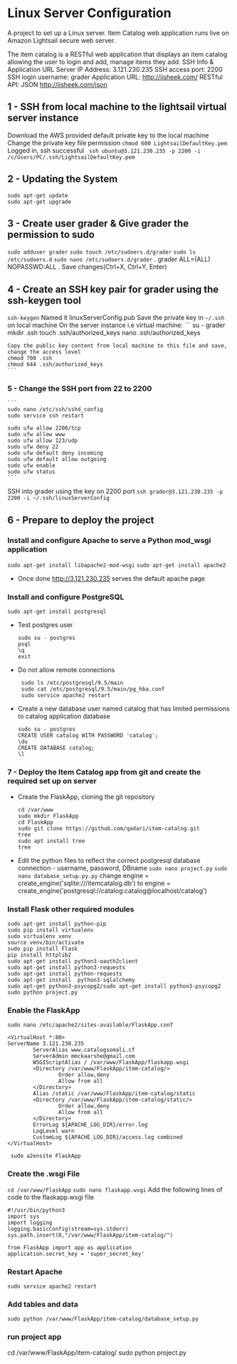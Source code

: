 # Linux Server Configuration
A project to set up a Linux server. Item Catalog web application runs live on Amazon Lightsail secure web server.

The item catalog is a RESTful web application that displays an item catalog allowing the user to login and add, manage items they add. 
SSH Info & Application URL
Server IP Address: 3.121.230.235
SSH access port: 2200
SSH login username: grader
Application URL: http://iisheek.com/
RESTful API: JSON http://iisheek.com/json


## 1 -  SSH from local machine to the lightsail virtual server instance
 Download the AWS provided default private key to the local machine
 Change the private key file permission 
 `chmod 600 LightsailDefaultKey.pem`
 Logged in, ssh successful ` ssh ubuntu@3.121.230.235 -p 2200 -i /c/Users/PC/.ssh/LightsailDefaultKey.pem`

## 2 -  Updating the System		
	sudo apt-get update
	sudo apt-get upgrade

## 3 - Create user grader & Give grader the permission to sudo
 `sudo adduser grader`
 `sudo touch /etc/sudoers.d/grader`
 `sudo ls /etc/sudoers.d`
 `sudo nano /etc/sudoers.d/grader`
   . grader ALL=(ALL) NOPASSWD:ALL
   . Save changes(Ctrl+X, Ctrl+Y, Enter)

## 4 - Create an SSH key pair for grader using the ssh-keygen tool
 `ssh-keygen` 
 Named it linuxServerConfig.pub
 Save the private key in `~/.ssh` on local machine
 On the server instance i.e virtual machine:
    ```
    su - grader
    mkdir .ssh
    touch .ssh/authorized_keys
    nano .ssh/authorized_keys

    Copy the public key content from local machine to this file and save, change the access level
    chmod 700 .ssh
    chmod 644 .ssh/authorized_keys
    ```

### 5 - Change the SSH port from 22 to 2200
    ```
	sudo nano /etc/ssh/sshd_config
	sudo service ssh restart
	
    sudo ufw allow 2200/tcp
    sudo ufw allow www
    sudo ufw allow 123/udp
    sudo ufw deny 22
    sudo ufw default deny incoming
    sudo ufw default allow outgoing
    sudo ufw enable
    sudo ufw status
    ```
 SSH into grader using the key on 2200 port 
 `ssh grader@3.121.230.235 -p 2200 -i ~/.ssh/linuxServerConfig`

## 6 - Prepare to deploy the project

### Install and configure Apache to serve a Python mod_wsgi application
 `sudo apt-get install libapache2-mod-wsgi`
`sudo apt-get install apache2`
* Once done http://3.121.230.235 serves the default apache page

### Install and configure PostgreSQL
  `sudo apt-get install postgresql`
* Test postgres user
    ```
    sudo su - postgres
    psql
    \q
    exit
    ```
* Do not allow remote connections  
   ```
    sudo ls /etc/postgresql/9.5/main
    sudo cat /etc/postgresql/9.5/main/pg_hba.conf
    sudo service apache2 restart
   ```

* Create a new database user named catalog that has limited permissions to catalog application database
    ```
    sudo su - postgres
    CREATE USER catalog WITH PASSWORD 'catalog';
    \du
    CREATE DATABASE catalog;
    \l
    ```

### 7 - Deploy the Item Catalog app from git and create the required set up on server
* Create the FlaskApp, cloning the git repository
    ```
    cd /var/www
    sudo mkdir FlaskApp
    cd FlaskApp
    sudo git clone https://github.com/qadari/item-catalog.git
    tree
    sudo apt install tree
    tree
    ```
* Edit the python files to reflect the correct postgresql database connection - username, password, DBname
    `sudo nano project.py`
    `sudo nano database_setup.py.py`
    change engine = create_engine('sqlite:///itemcatalog.db') to engine = create_engine('postgresql://catalog:catalog@localhost/catalog')


### Install Flask other required modules

    sudo apt-get install python-pip
    sudo pip install virtualenv
    sudo virtualenv venv
    source venv/bin/activate
    sudo pip install Flask
    pip install httplib2
    sudo apt-get install python3-oauth2client
    sudo apt-get install python3-requests
    sudo apt-get install python-requests
    sudo apt-get install  python3-sqlalchemy
    sudo apt-get python3-psycopg2/sudo apt-get install python3-psycopg2
    sudo python project.py

### Enable the FlaskApp

    sudo nano /etc/apache2/sites-available/FlaskApp.conf

	<VirtualHost *:80>
	ServerName 3.121.230.235
			ServerAlias www.catalogsomali.cf
			ServerAdmin mmckaarshe@gmail.com
			WSGIScriptAlias / /var/www/FlaskApp/flaskapp.wsgi
			<Directory /var/www/FlaskApp/item-catalog/>
					Order allow,deny
					Allow from all
			</Directory>
			Alias /static /var/www/FlaskApp/item-catalog/static
			<Directory /var/www/FlaskApp/item-catalog/static/>
					Order allow,deny
					Allow from all
			</Directory>
			ErrorLog ${APACHE_LOG_DIR}/error.log
			LogLevel warn
			CustomLog ${APACHE_LOG_DIR}/access.log combined
	</VirtualHost>

     sudo a2ensite FlaskApp

### Create the .wsgi File

`cd /var/www/FlaskApp`
`sudo nano flaskapp.wsgi`
Add the following lines of code to the flaskapp.wsgi file

    #!/usr/bin/python3
    import sys
    import logging
    logging.basicConfig(stream=sys.stderr)
    sys.path.insert(0,"/var/www/FlaskApp/item-catalog/")

    from FlaskApp import app as application
    application.secret_key = 'super_secret_key'

### Restart Apache
`sudo service apache2 restart`

### Add tables and data
 `sudo python /var/www/FlaskApp/item-catalog/database_setup.py`
 
### run project app
cd /var/www/FlaskApp/item-catalog/
sudo python project.py 
 
















